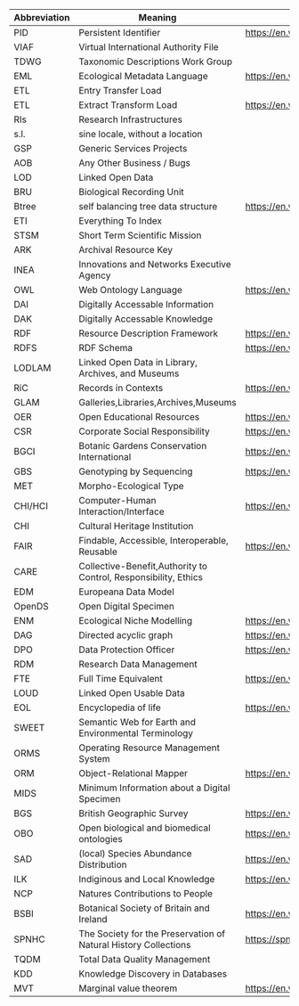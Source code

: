 Abbreviation|Meaning|Wiki_Link|Reference_Link
---|---|---|---
PID|Persistent Identifier|https://en.wikipedia.org/wiki/Persistent_identifier|[reference](nan)
VIAF|Virtual International Authority File||[reference](nan)
TDWG|Taxonomic Descriptions Work Group||[reference](nan)
EML|Ecological Metadata Language|https://en.wikipedia.org/wiki/Ecological_Metadata_Language|[reference](nan)
ETL|Entry Transfer Load||[reference](nan)
ETL|Extract Transform Load|https://en.wikipedia.org/wiki/Extract,_transform,_load|[reference](nan)
RIs|Research Infrastructures||[reference](nan)
s.l.|sine locale, without a location||[reference](nan)
GSP|Generic Services Projects||[reference](nan)
AOB|Any Other Business / Bugs||[reference](nan)
LOD|Linked Open Data||[reference](nan)
BRU|Biological Recording Unit||[reference](nan)
Btree|self balancing tree data structure|https://en.wikipedia.org/wiki/B-tree|[reference](nan)
ETI|Everything To Index||[reference](nan)
STSM|Short Term Scientific Mission||[reference](nan)
ARK|Archival Resource Key||[reference](nan)
INEA|Innovations and Networks Executive Agency||[reference](https://ec.europa.eu/inea/en/)
OWL|Web Ontology Language|https://en.wikipedia.org/wiki/Web_Ontology_Language|[reference](nan)
DAI|Digitally Accessable Information||[reference](nan)
DAK|Digitally Accessable Knowledge||[reference](nan)
RDF|Resource Description Framework|https://en.wikipedia.org/wiki/Resource_Description_Framework|[reference](nan)
RDFS|RDF Schema|https://en.wikipedia.org/wiki/RDF_Schema|[reference](nan)
LODLAM|Linked Open Data in Library, Archives, and Museums||[reference](https://lodlam.net/)
RiC|Records in Contexts|https://en.wikipedia.org/wiki/Records_in_Contexts|[reference](https://www.ica.org/en/egad-ric-conceptual-model)
GLAM|Galleries,Libraries,Archives,Museums||[reference](nan)
OER|Open Educational Resources|https://en.wikipedia.org/wiki/Open_educational_resources|[reference](https://unesdoc.unesco.org/ark:/48223/pf0000370936)
CSR|Corporate Social Responsibility|https://en.wikipedia.org/wiki/Corporate_social_responsibility|[reference](nan)
BGCI|Botanic Gardens Conservation International|https://en.wikipedia.org/wiki/Botanic_Gardens_Conservation_International|[reference](https://www.bgci.org/)
GBS|Genotyping by Sequencing|https://en.wikipedia.org/wiki/Genotyping_by_sequencing|[reference](nan)
MET|Morpho-Ecological Type||[reference](nan)
CHI/HCI|Computer-Human Interaction/Interface|https://en.wikipedia.org/wiki/Human%E2%80%93computer_interaction|[reference](nan)
CHI|Cultural Heritage Institution||[reference](nan)
FAIR|Findable, Accessible, Interoperable, Reusable|https://en.wikipedia.org/wiki/FAIR_data|[reference](nan)
CARE|Collective-Benefit,Authority to Control, Responsibility, Ethics||[reference](https://www.gida-global.org/care)
EDM| Europeana Data Model||[reference](https://pro.europeana.eu/resources/standardization-tools/edm-documentation)
OpenDS|Open Digital Specimen||[reference](https://www.researchgate.net/publication/333854988_'openDS'_-_A_New_Standard_for_Digital_Specimens_and_Other_Natural_Science_Digital_Object_Types)
ENM|Ecological Niche Modelling|https://en.wikipedia.org/wiki/Species_distribution_modelling|[reference](https://pdfs.semanticscholar.org/e98a/80aeec9ab38373397aa11109572abbb77ce4.pdf)
DAG|Directed acyclic graph|https://en.wikipedia.org/wiki/Directed_acyclic_graph|[reference](https://cran.r-project.org/web/packages/ggdag/vignettes/intro-to-dags.html)
DPO|Data Protection Officer|https://en.wikipedia.org/wiki/Data_Protection_Officer|[reference](https://edps.europa.eu/data-protection/data-protection/reference-library/data-protection-officer-dpo_en)
RDM|Research Data Management||[reference](https://researchdata.berkeley.edu/)
FTE|Full Time Equivalent|https://en.wikipedia.org/wiki/Full-time_equivalent|[reference](nan)
LOUD|Linked Open Usable Data||[reference](https://linked.art/loud/)
EOL|Encyclopedia of life|https://en.wikipedia.org/wiki/Encyclopedia_of_Life|[reference](https://eol.org)
SWEET|Semantic Web for Earth and Environmental Terminology||[reference](https://github.com/ESIPFed/sweet)
ORMS|Operating Resource Management System||[reference](https://tecrada.com/operating-system-resource-management/)
ORM|Object-Relational Mapper|https://en.wikipedia.org/wiki/Object-relational_mapping|[reference](nan)
MIDS|Minimum Information about a Digital Specimen||[reference](nan)
BGS|British Geographic Survey|https://en.wikipedia.org/wiki/British_Geological_Survey|[reference](https://www.bgs.ac.uk/)
OBO|Open biological and biomedical ontologies|https://en.wikipedia.org/wiki/Open_Biomedical_Ontologies|[reference](http://www.obofoundry.org/)
SAD|(local) Species Abundance Distribution|https://en.wikipedia.org/wiki/Relative_species_abundance|[reference](https://dfzljdn9uc3pi.cloudfront.net/2016/1900/1/The_introduction_of_species_abundance_distribution.pdf)
ILK|Indiginous and Local Knowledge|https://en.wikipedia.org/wiki/Traditional_knowledge|[reference](http://www.unesco.org/new/en/natural-sciences/priority-areas/links/related-information/what-is-local-and-indigenous-knowledge/)
NCP|Natures Contributions to People||[reference](https://ipbes.net/news/natures-contributions-people-ncp-article-ipbes-experts-science)
BSBI|Botanical Society of Britain and Ireland|https://en.wikipedia.org/wiki/Botanical_Society_of_Britain_and_Ireland|[reference](https://bsbi.org/)
SPNHC|The Society for the Preservation of Natural History Collections|https://spnhc.org/|[reference](https://en.wikipedia.org/wiki/Society_for_the_Preservation_of_Natural_History_Collections)
TQDM|Total Data Quality Management||[reference](nan)
KDD|Knowledge Discovery in Databases||[reference](https://www.techopedia.com/definition/25827/knowledge-discovery-in-databases-kdd)
MVT|Marginal value theorem|https://en.wikipedia.org/wiki/Marginal_value_theorem|[reference](nan)
